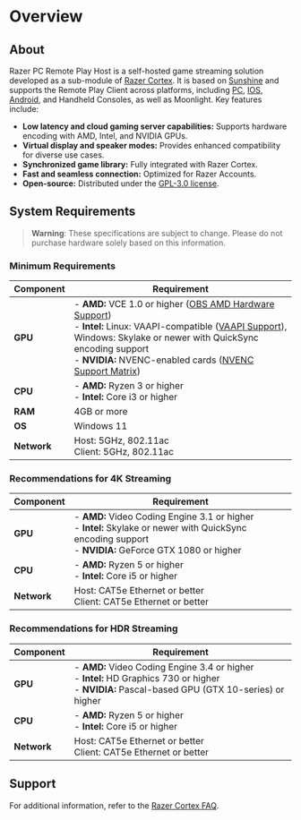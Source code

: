 # Overview

## About

Razer PC Remote Play Host is a self-hosted game streaming solution developed as a sub-module of [Razer Cortex](https://www.razer.com/cortex). It is based on [Sunshine](https://github.com/LizardByte/Sunshine) and supports the Remote Play Client across platforms, including [PC](https://www.razer.com/cortex), [IOS](https://github.com/razerofficial/Razer-PC-Remote-Play-ios), [Android](https://github.com/razerofficial/Razer-PC-Remote-Play-android), and Handheld Consoles, as well as Moonlight. Key features include:

- **Low latency and cloud gaming server capabilities:** Supports hardware encoding with AMD, Intel, and NVIDIA GPUs.
- **Virtual display and speaker modes:** Provides enhanced compatibility for diverse use cases.
- **Synchronized game library:** Fully integrated with Razer Cortex.
- **Fast and seamless connection:** Optimized for Razer Accounts.
- **Open-source:** Distributed under the [GPL-3.0 license](https://www.razer.com/cortex).

## System Requirements

> **Warning**: These specifications are subject to change. Please do not purchase hardware solely based on this information.

### Minimum Requirements

| Component | Requirement |
|-----------|-------------|
| **GPU**   | - **AMD:** VCE 1.0 or higher ([OBS AMD Hardware Support](https://github.com/obsproject/obs-amd-encoder/wiki/Hardware-Support))<br>- **Intel:** Linux: VAAPI-compatible ([VAAPI Support](https://www.intel.com/content/www/us/en/developer/articles/technical/linuxmedia-vaapi.html)), Windows: Skylake or newer with QuickSync encoding support<br>- **NVIDIA:** NVENC-enabled cards ([NVENC Support Matrix](https://developer.NVIDIA.com/video-encode-and-decode-gpu-support-matrix-new)) |
| **CPU**   | - **AMD:** Ryzen 3 or higher<br>- **Intel:** Core i3 or higher |
| **RAM**   | 4GB or more |
| **OS**    | Windows 11  |
| **Network** | Host: 5GHz, 802.11ac<br>Client: 5GHz, 802.11ac |

### Recommendations for 4K Streaming

| Component | Requirement |
|-----------|-------------|
| **GPU**   | - **AMD:** Video Coding Engine 3.1 or higher<br>- **Intel:** Skylake or newer with QuickSync encoding support<br>- **NVIDIA:** GeForce GTX 1080 or higher |
| **CPU**   | - **AMD:** Ryzen 5 or higher<br>- **Intel:** Core i5 or higher |
| **Network** | Host: CAT5e Ethernet or better<br>Client: CAT5e Ethernet or better |

### Recommendations for HDR Streaming

| Component | Requirement |
|-----------|-------------|
| **GPU**   | - **AMD:** Video Coding Engine 3.4 or higher<br>- **Intel:** HD Graphics 730 or higher<br>- **NVIDIA:** Pascal-based GPU (GTX 10-series) or higher |
| **CPU**   | - **AMD:** Ryzen 5 or higher<br>- **Intel:** Core i5 or higher |
| **Network** | Host: CAT5e Ethernet or better<br>Client: CAT5e Ethernet or better |

## Support

For additional information, refer to the [Razer Cortex FAQ](https://mysupport.razer.com/app/answers/detail/a_id/6104/~/razer-cortex-10-support-%26-faqs).

